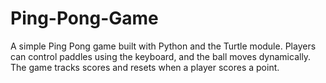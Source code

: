 # Ping-Pong-Game
A simple Ping Pong game built with Python and the Turtle module. Players can control paddles using the keyboard, and the ball moves dynamically. The game tracks scores and resets when a player scores a point. 
